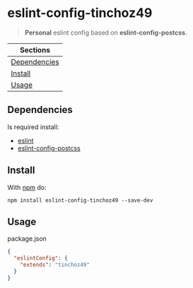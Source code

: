 # eslint-config-tinchoz49
> **Personal** eslint config based on **eslint-config-postcss**.

Sections |
--- |
[Dependencies](#dependencies) |
[Install](#install) |
[Usage](#usage) |

## <a name="dependencies"></a> Dependencies

Is required install:

- [eslint](https://www.npmjs.com/package/eslint)
- [eslint-config-postcss](https://www.npmjs.com/package/eslint-config-postcss)

## <a name="install"></a> Install

With [npm](https://npmjs.com/package/eslint-config-tinchoz49) do:

```
npm install eslint-config-tinchoz49 --save-dev
```

## <a name="usage"></a> Usage

package.json
```json
{
  "eslintConfig": {
    "extends": "tinchoz49"
  }
}
```
